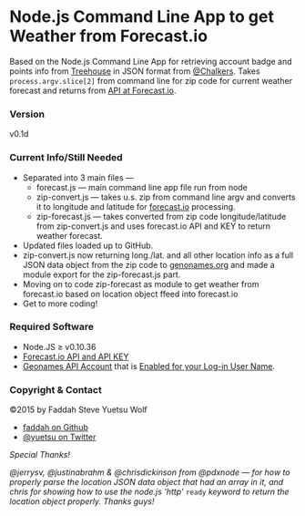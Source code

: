 Node.js Command Line App to get Weather from Forecast.io
=================

Based on the Node.js Command Line App for retrieving account badge and points info from [Treehouse](http://teamtreehouse.com) in JSON format from [@Chalkers](http://twitter.com/chalkers/). Takes ```process.argv.slice[2]``` from command line for zip code for current weather forecast and returns from [API at Forecast.io](https://developer.forecast.io/).

### Version

v0.1d

### Current Info/Still Needed

* Separated into 3 main files —
  * forecast.js — main command line app file run from node
  * zip-convert.js — takes u.s. zip from command line argv and converts it to longitude and latitude for [forecast.io](http://forecast.io/) processing.
  * zip-forecast.js — takes converted from zip code longitude/latitude from zip-convert.js and uses forecast.io API and KEY to return weather forecast.
* Updated files loaded up to GitHub.
* zip-convert.js now returning long./lat. and all other location info as a full JSON data object from the zip code to [genonames.org](http://www.geonames.org/) and made a module export for the zip-forecast.js part.
* Moving on to code zip-forecast as module to get weather from forecast.io based on location object ffeed into forecast.io
* Get to more coding!

### Required Software

* Node.JS ≥ v0.10.36
* [Forecast.io API and API KEY](https://developer.forecast.io/)
* [Geonames API Account](http://www.geonames.org/) that is [Enabled for your Log-in User Name](http://www.geonames.org/manageaccount).

### Copyright & Contact

©2015 by Faddah Steve Yuetsu Wolf

* [faddah on Github](https://github.com/faddah)
* [@yuetsu on Twitter](http://twitter.com/yuetsu)

*Special Thanks!*

*@jerrysv, @justinabrahm & @chrisdickinson from @pdxnode — for how to properly parse the location JSON data object that had an array in it, and chris for showing how to use the node.js 'http'* ```ready``` *keyword to return the location object properly. Thanks guys!*
